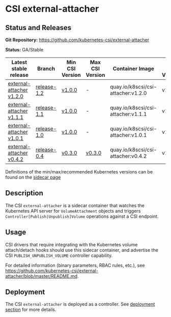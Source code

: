 # CSI external-attacher

## Status and Releases

**Git Repository:** https://github.com/kubernetes-csi/external-attacher

**Status:** GA/Stable

Latest stable release | Branch | Min CSI Version | Max CSI Version | Container Image | Min K8s Version | Max K8s Version | Recommended K8s Version |
--|--|--|--|--|--|--|--
[external-attacher v1.2.0](https://github.com/kubernetes-csi/external-attacher/releases/tag/v1.2.0) | [release-1.2](https://github.com/kubernetes-csi/external-attacher/tree/release-1.2) | [v1.0.0](https://github.com/container-storage-interface/spec/releases/tag/v1.0.0) | - | quay.io/k8scsi/csi-attacher:v1.2.0 | v1.13 | - | v1.15
[external-attacher v1.1.1](https://github.com/kubernetes-csi/external-attacher/releases/tag/v1.1.1) | [release-1.1](https://github.com/kubernetes-csi/external-attacher/tree/release-1.1) | [v1.0.0](https://github.com/container-storage-interface/spec/releases/tag/v1.0.0) | - | quay.io/k8scsi/csi-attacher:v1.1.1 | v1.13 | - | v1.14
[external-attacher v1.0.1](https://github.com/kubernetes-csi/external-attacher/releases/tag/v1.0.1) | [release-1.0](https://github.com/kubernetes-csi/external-attacher/tree/release-1.0) | [v1.0.0](https://github.com/container-storage-interface/spec/releases/tag/v1.0.0) | - | quay.io/k8scsi/csi-attacher:v1.0.1 | v1.13 | - | v1.13
[external-attacher v0.4.2](https://github.com/kubernetes-csi/external-attacher/releases/tag/v0.4.2) | [release-0.4](https://github.com/kubernetes-csi/external-attacher/tree/release-0.4) | [v0.3.0](https://github.com/container-storage-interface/spec/releases/tag/v0.3.0) | [v0.3.0](https://github.com/container-storage-interface/spec/releases/tag/v0.3.0) | quay.io/k8scsi/csi-attacher:v0.4.2 | v1.10 | - | v1.10

Definitions of the min/max/recommended Kubernetes versions can be found on the
[sidecar page](sidecar-containers.md#versioning)

## Description

The CSI `external-attacher` is a sidecar container that watches the Kubernetes API server for `VolumeAttachment` objects and triggers `Controller[Publish|Unpublish]Volume` operations against a CSI endpoint.

## Usage

CSI drivers that require integrating with the Kubernetes volume attach/detach hooks should use this sidecar container, and advertise the CSI `PUBLISH_UNPUBLISH_VOLUME` controller capability.

For detailed information (binary parameters, RBAC rules, etc.), see https://github.com/kubernetes-csi/external-attacher/blob/master/README.md.

## Deployment

The CSI `external-attacher` is deployed as a controller. See [deployment section](deploying.md) for more details.
